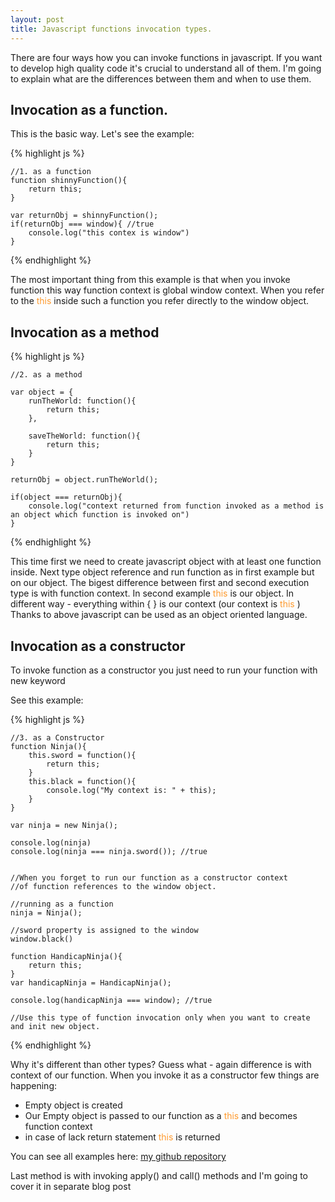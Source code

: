 ```yaml
---
layout: post
title: Javascript functions invocation types.
---
```


There are four ways how you can invoke functions in javascript. If you want to develop high quality code it's crucial to
understand all of them. I'm going to explain what are the differences between them and when to use them.


## Invocation as a function.

This is the basic way. Let's see the example:

{% highlight js %}

    //1. as a function
    function shinnyFunction(){
        return this;
    }

    var returnObj = shinnyFunction();
    if(returnObj === window){ //true
        console.log("this contex is window")
    }

{% endhighlight %}


The most important thing from this example is that when you invoke function this way function context is global window
context. When you refer to the <font color="#FE9A2E">this</font> inside such a function you refer directly to the window object.

## Invocation as a method

{% highlight js %}

    //2. as a method

    var object = {
        runTheWorld: function(){
            return this;
        },

        saveTheWorld: function(){
            return this;
        }
    }

    returnObj = object.runTheWorld();

    if(object === returnObj){
        console.log("context returned from function invoked as a method is an object which function is invoked on")
    }

{% endhighlight %}


This time first we need to create javascript object with at least one function inside. Next type object reference and run
function as in first example but on our object. The bigest difference between first and second execution type is
with function context. In second example <font color="#FE9A2E">this</font>  is our object. In different way - everything within { } is our context
(our context is <font color="#FE9A2E">this</font> )
Thanks to above javascript can be used as an object oriented language.

## Invocation as a constructor

To invoke function as a constructor you just need to run your function with new keyword

See this example:

{% highlight js %}

    //3. as a Constructor
    function Ninja(){
        this.sword = function(){
            return this;
        }
        this.black = function(){
            console.log("My context is: " + this);
        }
    }

    var ninja = new Ninja();

    console.log(ninja)
    console.log(ninja === ninja.sword()); //true


    //When you forget to run our function as a constructor context
    //of function references to the window object.

    //running as a function
    ninja = Ninja();

    //sword property is assigned to the window
    window.black()

    function HandicapNinja(){
        return this;
    }
    var handicapNinja = HandicapNinja();

    console.log(handicapNinja === window); //true

    //Use this type of function invocation only when you want to create and init new object.

{% endhighlight %}

Why it's different than other types? Guess what - again difference is with context of our function. When you
invoke it as a constructor few things are happening:
- Empty object is created
- Our Empty object is passed to our function as a <font color="#FE9A2E">this</font> and becomes function context
- in case of lack return statement <font color="#FE9A2E">this</font> is returned

You can see all examples here: [my github repository](https://github.com/tomkasp/javascript)


Last method is with invoking apply() and call() methods and I'm going to cover it in separate blog post

